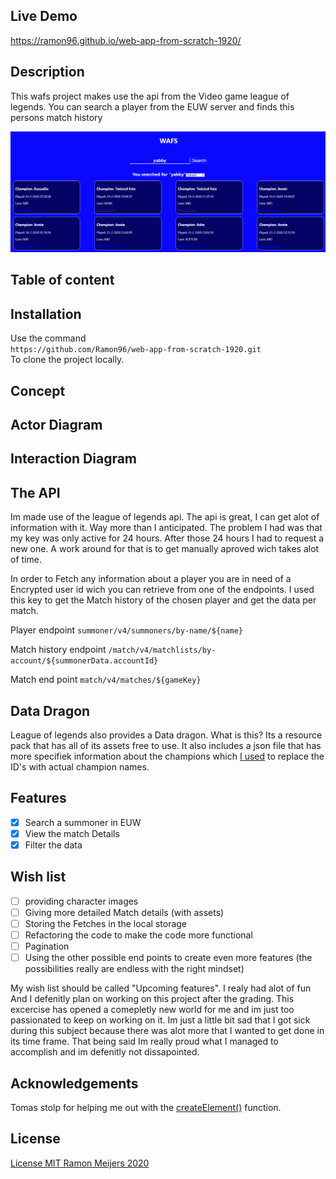 <!-- Add a link to your live demo in Github Pages 🌐-->
## Live Demo 
https://ramon96.github.io/web-app-from-scratch-1920/
<!-- ☝️ replace this description with a description of your own work -->
## Description
This wafs project makes use the api from the Video game league of legends. You can search a player from the EUW server and finds this persons match history
<!-- replace the code in the /docs folder with your own, so you can showcase your work with GitHub Pages 🌍 -->
![Search Screen](https://github.com/Ramon96/web-app-from-scratch-1920/blob/master/docs/img/ui/preview.png)
<!-- Add a nice poster image here at the end of the week, showing off your shiny frontend 📸 -->

<!-- Maybe a table of contents here? 📚 -->
## Table of content
<!-- How about a section that describes how to install this project? 🤓 -->
## Installation 
Use the command \
`https://github.com/Ramon96/web-app-from-scratch-1920.git`\
To clone the project locally.
<!-- ...but how does one use this project? What are its features 🤔 -->
## Concept

## Actor Diagram

## Interaction Diagram

## The API
Im made use of the league of legends api.
The api is great, I can get alot of information with it. Way more than I anticipated. 
The problem I had was that my key was only active for 24 hours. After those 24 hours I had to request a new one. 
A work around for that is to get manually aproved wich takes alot of time. 

In order to Fetch any information about a player you are in need of a Encrypted user id wich you can retrieve from one of the endpoints. 
I used this key to get the Match history of the chosen player and get the data per match. 

Player endpoint
`summoner/v4/summoners/by-name/${name}`

Match history endpoint
`/match/v4/matchlists/by-account/${summonerData.accountId}`

Match end point
`match/v4/matches/${gameKey}`

<!-- What external data source is featured in your project and what are its properties 🌠 -->
## Data Dragon
League of legends also provides a Data dragon.
What is this? 
Its a resource pack that has all of its assets free to use. It also includes a json file that has more specifiek information about the champions which [I used](https://github.com/Ramon96/web-app-from-scratch-1920/blob/master/docs/js/modules/champion.json) to replace the ID's with actual champion names.

<!-- Maybe a checklist of done stuff and stuff still on your wishlist? ✅ -->
## Features
- [x] Search a summoner in EUW
- [x] View the match Details
- [x] Filter the data

## Wish list
- [ ] providing character images
- [ ] Giving more detailed Match details (with assets) 
- [ ] Storing the Fetches in the local storage
- [ ] Refactoring the code to make the code more functional
- [ ] Pagination
- [ ] Using the other possible end points to create even more features (the possibilities really are endless with the right mindset)

My wish list should be called "Upcoming features". I realy had alot of fun And I defenitly plan on working on this project after the grading. This excercise has opened a comepletly new world for me and im just too passionated to keep on working on it. Im just a little bit sad that I got sick during this subject because there was alot more that I wanted to get done in its time frame. That being said Im really proud what I managed to accomplish and im defenitly not dissapointed. 

<!-- How about a license here? 📜 (or is it a licence?) 🤷 -->
## Acknowledgements
Tomas stolp for helping me out with the [createElement()](https://github.com/Ramon96/web-app-from-scratch-1920/blob/master/docs/js/modules/createNode.js) function. 

## License
[License MIT Ramon Meijers 2020](https://github.com/Ramon96/web-app-from-scratch-1920/blob/master/LICENSE)
